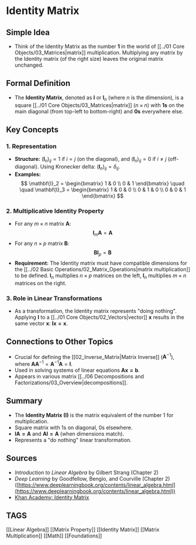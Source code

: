 # Identity Matrix

## Simple Idea
*   Think of the Identity Matrix as the number **1** in the world of [[../01 Core Objects/03_Matrices|matrix]] multiplication. Multiplying any matrix by the Identity matrix (of the right size) leaves the original matrix unchanged.

## Formal Definition
*   The **Identity Matrix**, denoted as $\mathbf{I}$ or $\mathbf{I}_n$ (where $n$ is the dimension), is a square [[../01 Core Objects/03_Matrices|matrix]] ($n \times n$) with **1s** on the main diagonal (from top-left to bottom-right) and **0s** everywhere else.

## Key Concepts

### 1. Representation
*   **Structure:** $(\mathbf{I}_n)_{ij} = 1$ if $i=j$ (on the diagonal), and $(\mathbf{I}_n)_{ij} = 0$ if $i \neq j$ (off-diagonal). Using Kronecker delta: $(\mathbf{I}_n)_{ij} = \delta_{ij}$.
*   **Examples:**
    $$ \mathbf{I}_2 = \begin{bmatrix} 1 & 0 \\ 0 & 1 \end{bmatrix} \quad \quad \mathbf{I}_3 = \begin{bmatrix} 1 & 0 & 0 \\ 0 & 1 & 0 \\ 0 & 0 & 1 \end{bmatrix} $$

### 2. Multiplicative Identity Property
*   For any $m \times n$ matrix $\mathbf{A}$:
    $$ \mathbf{I}_m \mathbf{A} = \mathbf{A} $$
*   For any $n \times p$ matrix $\mathbf{B}$:
    $$ \mathbf{B} \mathbf{I}_p = \mathbf{B} $$
*   **Requirement:** The Identity matrix must have compatible dimensions for the [[../02 Basic Operations/02_Matrix_Operations|matrix multiplication]] to be defined. $\mathbf{I}_n$ multiplies $n \times p$ matrices on the left, $\mathbf{I}_n$ multiplies $m \times n$ matrices on the right.

### 3. Role in Linear Transformations
*   As a transformation, the Identity matrix represents "doing nothing". Applying $\mathbf{I}$ to a [[../01 Core Objects/02_Vectors|vector]] $\mathbf{x}$ results in the same vector $\mathbf{x}$: $\mathbf{Ix = x}$.

## Connections to Other Topics
*   Crucial for defining the [[02_Inverse_Matrix|Matrix Inverse]] ($\mathbf{A}^{-1}$), where $\mathbf{A} \mathbf{A}^{-1} = \mathbf{A}^{-1} \mathbf{A} = \mathbf{I}$.
*   Used in solving systems of linear equations $\mathbf{Ax = b}$.
*   Appears in various matrix [[../06 Decompositions and Factorizations/03_Overview|decompositions]].

## Summary
*   The **Identity Matrix ($\mathbf{I}$)** is the matrix equivalent of the number 1 for multiplication.
*   Square matrix with 1s on diagonal, 0s elsewhere.
*   $\mathbf{IA = A}$ and $\mathbf{AI = A}$ (when dimensions match).
*   Represents a "do nothing" linear transformation.

## Sources
*   *Introduction to Linear Algebra* by Gilbert Strang (Chapter 2)
*   *Deep Learning* by Goodfellow, Bengio, and Courville (Chapter 2) ([https://www.deeplearningbook.org/contents/linear_algebra.html](https://www.deeplearningbook.org/contents/linear_algebra.html))
*   [Khan Academy: Identity Matrix](https://www.khanacademy.org/math/precalculus/x9e81a4f98389efdf:matrices/x9e81a4f98389efdf:identity-matrix/v/identity-matrix)

## TAGS
[[Linear Algebra]] [[Matrix Property]] [[Identity Matrix]] [[Matrix Multiplication]] [[Math]] [[Foundations]]